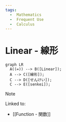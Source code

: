 ```yaml
---
tags:
  -  Mathematics
  -  Frequent Use
  -  Calculus
---
```

# Linear - 線形
``` mermaid
graph LR
  A((=)) --> B([Linear]);
  A --> C([線形]);
  C --> D([せんけい]);
  C --> E([senkei]);
```
> [!Note]
> Linked to:
> - [[Function - 関数]]
